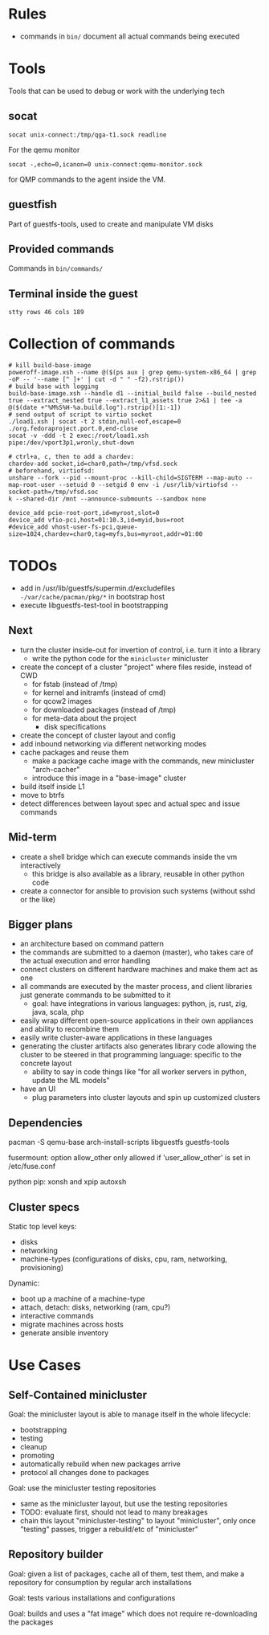Rules
=====

* commands in `bin/` document all actual commands being executed

Tools
=====

Tools that can be used to debug or work with the underlying tech

socat
-----

```
socat unix-connect:/tmp/qga-t1.sock readline
```

For the qemu monitor

```
socat -,echo=0,icanon=0 unix-connect:qemu-monitor.sock
```

for QMP commands to the agent inside the VM.

guestfish
---------

Part of guestfs-tools, used to create and manipulate VM disks

Provided commands
-----------------

Commands in `bin/commands/`

Terminal inside the guest
--------------------------

```
stty rows 46 cols 189
```

Collection of commands
======================

```
# kill build-base-image
poweroff-image.xsh --name @($(ps aux | grep qemu-system-x86_64 | grep -oP -- '--name [^ ]+' | cut -d " " -f2).rstrip())
# build base with logging
build-base-image.xsh --handle d1 --initial_build false --build_nested true --extract_nested true --extract_l1_assets true 2>&1 | tee -a @($(date +"%M%S%H-%a.build.log").rstrip()[1:-1])
# send output of script to virtio socket
./load1.xsh | socat -t 2 stdin,null-eof,escape=0 ./org.fedoraproject.port.0,end-close
socat -v -ddd -t 2 exec:/root/load1.xsh pipe:/dev/vport3p1,wronly,shut-down

# ctrl+a, c, then to add a chardev:
chardev-add socket,id=char0,path=/tmp/vfsd.sock
# beforehand, virtiofsd:
unshare --fork --pid --mount-proc --kill-child=SIGTERM --map-auto --map-root-user --setuid 0 --setgid 0 env -i /usr/lib/virtiofsd --socket-path=/tmp/vfsd.soc
k --shared-dir /mnt --announce-submounts --sandbox none

device_add pcie-root-port,id=myroot,slot=0
device_add vfio-pci,host=01:10.3,id=myid,bus=root
#device_add vhost-user-fs-pci,queue-size=1024,chardev=char0,tag=myfs,bus=myroot,addr=01:00
```


TODOs
=====

* add in /usr/lib/guestfs/supermin.d/excludefiles `-/var/cache/pacman/pkg/*` in bootstrap host
* execute libguestfs-test-tool in bootstrapping

Next
----


* turn the cluster inside-out for invertion of control, i.e. turn it into a library
  * write the python code for the `minicluster` minicluster
* create the concept of a cluster "project" where files reside, instead of CWD
  * for fstab (instead of /tmp)
  * for kernel and initramfs (instead of cmd)
  * for qcow2 images
  * for downloaded packages (instead of /tmp)
  * for meta-data about the project
    * disk specifications
* create the concept of cluster layout and config
* add inbound networking via different networking modes
* cache packages and reuse them
  * make a package cache image with the commands, new minicluster "arch-cacher"
  * introduce this image in a "base-image" cluster
* build itself inside L1
* move to btrfs
* detect differences between layout spec and actual spec and issue commands

Mid-term
--------

* create a shell bridge which can execute commands inside the vm interactively
  * this bridge is also available as a library, reusable in other python code
* create a connector for ansible to provision such systems (without sshd or the like)


Bigger plans
------------

* an architecture based on command pattern
* the commands are submitted to a daemon (master), who takes care of the actual execution and error handling
* connect clusters on different hardware machines and make them act as one
* all commands are executed by the master process, and client libraries just generate commands to be submitted to it
  * goal: have integrations in various languages: python, js, rust, zig, java, scala, php
* easily wrap different open-source applications in their own appliances and ability to recombine them
* easily write cluster-aware applications in these languages
* generating the cluster artifacts also generates library code allowing the cluster to be steered in that programming language: specific to the concrete layout
  * ability to say in code things like "for all worker servers in python, update the ML models"
* have an UI
  * plug parameters into cluster layouts and spin up customized clusters

Dependencies
-----------

pacman -S qemu-base arch-install-scripts libguestfs guestfs-tools

fusermount: option allow_other only allowed if 'user_allow_other' is set in /etc/fuse.conf


python pip: xonsh and xpip autoxsh


Cluster specs
-------------

Static top level keys:


* disks
* networking
* machine-types (configurations of disks, cpu, ram, networking, provisioning)

Dynamic:

* boot up a machine of a machine-type
* attach, detach: disks, networking (ram, cpu?)
* interactive commands
* migrate machines across hosts
* generate ansible inventory

Use Cases
=========

Self-Contained minicluster
--------------------------

Goal: the minicluster layout is able to manage itself in the whole lifecycle:

* bootstrapping
* testing
* cleanup
* promoting
* automatically rebuild when new packages arrive
* protocol all changes done to packages

Goal: use the minicluster testing repositories

* same as the minicluster layout, but use the testing repositories
* TODO: evaluate first, should not lead to many breakages
* chain this layout "minicluster-testing" to layout "minicluster", only once
  "testing" passes, trigger a rebuild/etc of "minicluster"

Repository builder
------------------

Goal: given a list of packages, cache all of them, test them, and make a
repository for consumption by regular arch installations

Goal: tests various installations and configurations

Goal: builds and uses a "fat image" which does not require re-downloading the packages
